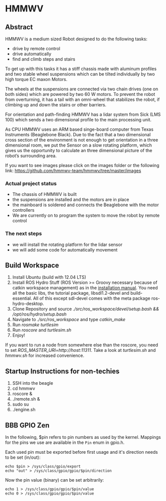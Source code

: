 HMMWV
=====
Abstract
---------------

HMMWV is a medium sized Robot designed to do the following tasks:

*	drive by remote control
*	drive automatically 
*	find and climb steps and stairs
	
To get up with this tasks it has a stiff chassis made with aluminum profiles and two stable wheel suspensions which can be tilted individually by two high torque EC maxon Motors.

The wheels at the suspensions are connected via two chain drives (one on both sides)  which are powered by two 60 W motors. To prevent the robot from overturning, it has a tail with an omni-wheel that stabilizes the robot, if climbing up and down the stairs or other barriers.

For orientation and path-finding HMMWV has a lidar system from Sick (LMS 100) which sends a two dimensional profile to the main processing unit.

As CPU HMMWV uses an ARM based singe-board computer from Texas Instruments (Beaglebone Black). Due to the fact that a two dimensional cross section of the environment is not enough to get orientation in a three dimensional room, we put the Sensor on a slow rotating platform, which gives us the opportunity to calculate an three dimensional picture of the robot’s surrounding area.

If you want to see images please click on the images folder or the following link: https://github.com/hmmwv-team/hmmwv/tree/master/images
### Actual project status

* The chassis of HMMWV is built 
* the suspensions are installed and the motors are in place
* the mainboard is soldered and connects the Beaglebone with the motor controllers
* We are currently on to program the system to move the robot by remote control
 
### The next steps

* we will install the rotating platform for the lidar sensor 
* we will add some code for automatically movement

Build Workspace
---------------
1. Install Ubuntu (build with 12.04 LTS)
1. Install ROS Hydro Stuff (ROS Version >= Groovy necessary because of catkin workspace management) as in the [installation manual](http://wiki.ros.org/hydro/Installation/Ubuntu). You need all the basic libs, the tutorial package, libsdl1.2-devel and build-essential. All of this except sdl-devel comes with the meta package ros-hydro-desktop.
1. Clone Repository and source *./src/ros_workspace/devel/setup.bash && /opt/ros/hydro/setup.bash* 
1. Navigate to *./src/ros_workspace* and type *catkin_make*
1. Run *rosmake turtlesim*
1. Run *roscore* and *turtlesim.sh*
1. Enjoy!

If you want to run a node from somewhere else than the roscore, you need to set *ROS_MASTER_URI=http://host:11311*.
Take a look at *turtlesim.sh* and *hmmwv.sh* for increased convenience.

Startup Instructions for non-techies
------------------------------------

1. SSH into the beagle
1. cd hmmwv
1. roscore &
1. ./remote.sh &
1. sudo su
1. ./engine.sh

BBB GPIO Zen
------------

In the following, $pin refers to pin numbers as used by the kernel. Mappings for the pins we use are available in the `Pin` enum in gpio.h.

Each used pin must be exported before first usage and it's direction needs to be set (in/out):
```
echo $pin > /sys/class/gpio/export
echo "out" > /sys/class/gpio/gpio/$pin/direction
```
Now the pin value (binary) can be set arbitrarily:
```
echo 1 > /sys/class/gpio/gpio/$pin/value
echo 0 > /sys/class/gpio/gpio/$pin/value
```
